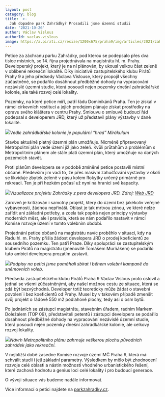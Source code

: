```yaml
---
layout: post
category: blog
title:  >-
  Jak dopadne park Zahrádky? Prosadili jsme územní studii
date: '2021-10-26'
author: Václav Vislous
authorId: vaclav.vislous
image: https://a.pirati.cz/resize/1200x675/praha9/img/articles/2021/zahradky_05.jpg
---
```

Petice za záchranu parku Zahrádky, pod kterou se podepsalo přes dva tisíce místních, se 14. října projednávala na magistrátu hl. m. Prahy. Developerský projekt, který je na ní plánován, by ukousl velkou část zeleně v oblíbené rekreační lokalitě. Díky iniciativě zastupitelského klubu Pirátů Prahy 9 a jeho předsedy Václava Vislouse, který propojil všechny zúčastněné, se podařilo dosáhnout předběžné dohody na vypracování nezávislé územní studie, která posoudí nejen pozemky dnešní zahrádkářské kolonie, ale také rozvoj celé lokality.

Pozemky, na které petice míří, patří řádu Dominikánů Praha. Ten je získal v rámci církevních restitucí a jejich prodejem plánuje získat prostředky na opravu svého kláštera v centru Prahy. Smlouvu o smlouvě budoucí řád podepsal s developerem JRD, který už představil plány výstavby v dané lokalitě.

![](https://a.pirati.cz/resize/1200x675/praha9/img/articles/2021/zahradky_13.jpg)*Vedle zahrádkářské kolonie je populární “hrad” Mirákulum*
  
Stavbu aktuálně platný územní plán umožňuje. Nicméně připravovaný Metropolitní plán vede území již jako zeleň. Kvůli průtahům a problémům s Metropolitním plánem ale stále platí územní plán, který umožňuje na daných pozemcích stavět.

Proti plánům developera se v podobě zmíněné petice postavili místní občané. Především jim vadí to, že přes masivní zahušťování výstavby v okolí se likviduje zbytek zeleně v pásu kolem Rokytky určený primárně pro rekreaci. Ten je při hezkém počasí už nyní na hranici své kapacity.

![](https://a.pirati.cz/resize/1200x675/praha9/img/articles/2021/jrd-rokytka.jpg)*Vizualizace projektu Zahrádky z pera developera JRD. Zdroj: [Web JRD](https://bydlimeurokytky.cz/predstaveni-zameru/)*

Zároveň je kritizován i samotný projekt, který do území bez jakékoliv veřejné vybavenosti, žádnou nepřináší. Oblast je tak mrtvou zónou, ve které nelze zařídit ani základní potřeby, a zcela tak popírá nejen principy výstavby moderních měst, ale i pravidla, která se nám podařilo nastavit v rámci Komise rozvoje území v tomto volebním období.

Projednání petice občanů na magistrátu navíc proběhlo v situaci, kdy na Radu hl. m. Prahy přišla žádost developera JRD o prodej koeficientů ze sousedního pozemku. Ten patří Praze. Díky spolupráci se zastupitelským klubem Pirátů na magistrátu (jmenovitě Tomášem Murňákem) se podařilo tuto ambici developera prozatím zastavit.

![](https://a.pirati.cz/resize/1200x675/praha9/img/articles/2021/stanek_v.jpg)*Podpisy na petici jsme pomáhali sbírat i během volební kampaně do sněmovních voleb.*

Předseda zastupitelského klubu Pirátů Praha 9 Václav Vislous proto oslovil a jednal se všemi zúčastněnými, aby našel možnou cestu ze situace, která se zdá být bezvýchodná. Developer totiž teoreticky může žádat o stavební povolení i bez koeficientů od Prahy. Musel by v takovém případě zmenšit svůj projekt o řádově 550 m2 podlahové plochy, tedy asi o osm bytů.

Po jednáních se zástupci magistrátu, stavebním úřadem, radním Markem Doležalem (TOP 09), představiteli petentů i zástupci developera se podařilo dosáhnout předběžné dohody na vypracování nezávislé územní studie, která posoudí nejen pozemky dnešní zahrádkářské kolonie, ale celkový rozvoj lokality.

![](https://a.pirati.cz/resize/1200x675/praha9/img/articles/2021/rokytka_mp.png)*Návrh Metropolitního plánu zahrnuje veškerou plochu původních zahrádek jako rekreační.*

V nejbližší době zasedne Komise rozvoje území MČ Praha 9, která má schválit studii i její základní parametry. Výsledkem by mělo být zhodnocení rozvoje celé oblasti a nástin možností vhodného urbanistického řešení, které zachová hodnotu a genius loci celé lokality i pro budoucí generace.

O vývoji situace vás budeme nadále informovat.

Více informací o petici najdete na [parkzahradky.cz](http://parkzahradky.cz).

